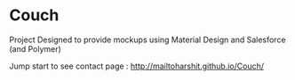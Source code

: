 # Couch
Project Designed to provide mockups using Material Design and Salesforce (and Polymer)

Jump start to see contact page : http://mailtoharshit.github.io/Couch/
